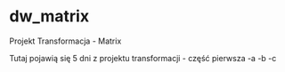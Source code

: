 # dw_matrix
Projekt Transformacja - Matrix

Tutaj pojawią się 5 dni z projektu transformacji - część pierwsza
-a
-b
-c
